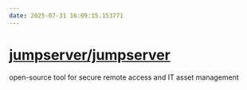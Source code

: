 ```yaml
---
date: 2025-07-31 16:09:15.153771
---
```


# [jumpserver/jumpserver](https://github.com/jumpserver/jumpserver)

open-source tool for secure remote access and IT asset management